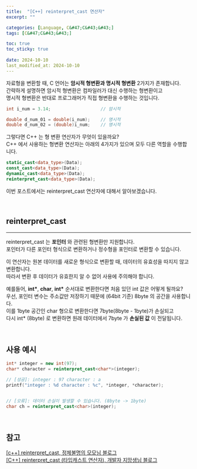 ```yaml
---
title:  "[C++] reinterpret_cast 연산자"
excerpt: ""

categories: [Language, C&#47;C&#43;&#43;]
tags: [C&#47;C&#43;&#43;]

toc: true
toc_sticky: true
 
date: 2024-10-10
last_modified_at: 2024-10-10
---
```


자료형을 변환할 때, C 언어는 **암시적 형변환과 명시적 형변환** 2가지가 존재합니다.  
간략하게 설명하면 암시적 형변환은 컴파일러가 대신 수행하는 형변환이고  
명시적 형변환은 반대로 프로그래머가 직접 형변환을 수행하는 것입니다.  

```c++
int i_num = 3.14;                   // 암시적

double d_num_01 = double(i_num);    // 명시적
double d_num_02 = (double)i_num;    // 명시적
```

그렇다면 C++ 는 형 변환 연산자가 무엇이 있을까요?  
C++ 에서 사용하는 형변환 연산자는 아래의 4가지가 있으며 모두 다른 역할을 수행합니다.  

```c++
static_cast<data_type>(Data);
const_cast<data_type>(Data);
dynamic_cast<data_type>(Data);
reinterpret_cast<data_type>(Data);
```

이번 포스트에서는 reinterpret_cast 연산자에 대해서 알아보겠습니다.  

<br/>

## reinterpret_cast
---

reinterpret_cast 는 **포인터** 와 관련된 형변환만 지원합니다.  
포인터가 다른 포인터 형식으로 변환하거나 정수형을 포인터로 변환할 수 있습니다.  

이 연산자는 원본 데이터를 새로운 형식으로 변환할 때, 데이터의 유효성을 따지지 않고 변환합니다.  
따라서 변환 후 데이터가 유효한지 알 수 없어 사용에 주의해야 합니다.  

예를들어, **int&#42;**, **char**, **int&#42;** 순서대로 변환한다면 처음 있던 int 값은 어떻게 될까요?  
우선, 포인터 변수는 주소값만 저장하기 때문에 (64bit 기준) 8byte 의 공간을 사용합니다.  
이를 1byte 공간인 char 형으로 변환한다면 7byte(8byte - 1byte)가 손실되고  
다시 int* (8byte) 로 변환하면 원래 데이터에서 7byte 가 **손실된 값** 이 전달됩니다.  

<br/>

## 사용 예시

```c++
int* integer = new int(97);
char* character = reinterpret_cast<char*>(integer);

// [성공]: integer : 97 character : a
printf("integer : %d character : %c", *integer, *character);


// [오류]: 데이터 손실이 발생할 수 있습니다. (8byte -> 1byte)
char ch = reinterpret_cast<char>(integer);
```

<br/>

## 참고

[[c++] reinterpret_cast, 정체불명의 모모님 블로그](https://uncertainty-momo.tistory.com/72)  
[[C++] reinterpret_cast (타입캐스트 연산자), 개발자 지망생님 블로그](https://blockdmask.tistory.com/242)  
